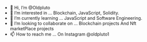 - 👋 Hi, I’m @Oldpluto
- 👀 I’m interested in ... Blockchain, JavaScript, Solidity.
- 🌱 I’m currently learning ... JavaScript and Software Engineering.
- 💞️ I’m looking to collaborate on ... Blockchain projects And Nft marketPlace projects
- 📫 How to reach me ... On Instagram @oldpluto1

<!---
Oldpluto/Oldpluto is a ✨ special ✨ repository because its `README.md` (this file) appears on your GitHub profile.
You can click the Preview link to take a look at your changes.
--->
